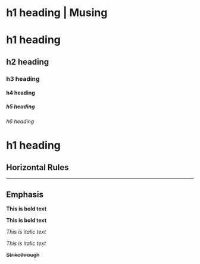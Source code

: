 # h1 heading | Musing
# h1 heading
## h2 heading
### h3 heading
#### h4 heading
##### h5 heading
###### h6 heading
# h1 heading


## Horizontal Rules

___

## Emphasis

**This is bold text**

__This is bold text__

*This is italic text*

_This is italic text_

~~Strikethrough~~
